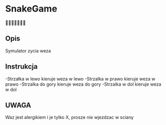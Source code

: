 ﻿# SnakeGame
:snake::snake::snake::snake::snake::snake::snake:
## Opis
Symulator zycia weza

## Instrukcja

-Strzałka w lewo kieruje weza w lewo
-Strzalka w prawo kieruje weza w prawo
-Strzalka do gory kieruje weza do gory 
-Strzalka w dol kieruje weza w dol

## UWAGA
Waz jest alergikiem i je tylko X, prosze nie wjezdzac w sciany

